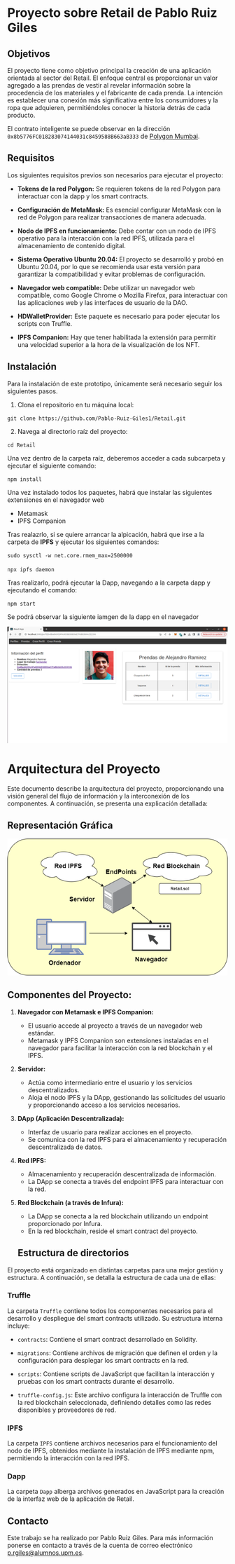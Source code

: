# Proyecto sobre Retail de Pablo Ruiz Giles

## Objetivos

El proyecto tiene como objetivo principal la creación de una aplicación orientada al sector del Retail. El enfoque central es proporcionar un valor agregado a las prendas de vestir al revelar información sobre la procedencia de los materiales y el fabricante de cada prenda. La intención es establecer una conexión más significativa entre los consumidores y la ropa que adquieren, permitiéndoles conocer la historia detrás de cada producto.

El contrato inteligente se puede observar en la dirección `0x8b5776FC018283074144031c8459588B663aB333` de [Polygon Mumbai](https://mumbai.polygonscan.com/address/0x8b5776FC018283074144031c8459588B663aB333).

## Requisitos

Los siguientes requisitos previos son necesarios para ejecutar el proyecto:

- **Tokens de la red Polygon:** Se requieren tokens de la red Polygon para interactuar con la dapp y los smart contracts.

- **Configuración de MetaMask:** Es esencial configurar MetaMask con la red de Polygon para realizar transacciones de manera adecuada.

- **Nodo de IPFS en funcionamiento:** Debe contar con un nodo de IPFS operativo para la interacción con la red IPFS, utilizada para el almacenamiento de contenido digital.

- **Sistema Operativo Ubuntu 20.04:** El proyecto se desarrolló y probó en Ubuntu 20.04, por lo que se recomienda usar esta versión para garantizar la compatibilidad y evitar problemas de configuración.

- **Navegador web compatible:** Debe utilizar un navegador web compatible, como Google Chrome o Mozilla Firefox, para interactuar con las aplicaciones web y las interfaces de usuario de la DAO.

- **HDWalletProvider:** Este paquete es necesario para poder ejecutar los scripts con Truffle.

- **IPFS Companion:** Hay que tener habilitada la extensión para permitir una velocidad superior a la hora de la visualización de los NFT.


## Instalación

Para la instalación de este prototipo, únicamente será necesario seguir los siguientes pasos.

1. Clona el repositorio en tu máquina local:
```
git clone https://github.com/Pablo-Ruiz-Giles1/Retail.git
```

2. Navega al directorio raíz del proyecto:
```
cd Retail
```

Una vez dentro de la carpeta raíz, deberemos acceder a cada subcarpeta y ejecutar el siguiente comando:
```
npm install
```
Una vez instalado todos los paquetes, habrá que instalar las siguientes extensiones en el navegador web

- Metamask
- IPFS Companion


Tras realazrlo, si se quiere arrancar la alpicación, habrá que irse a la carpeta de **IPFS** y ejecutar los siguientes comandos:
```
sudo sysctl -w net.core.rmem_max=2500000

npx ipfs daemon
```
Tras realizarlo, podrá ejecutar la Dapp, navegando a la carpeta dapp y ejecutando el comando:
```
npm start
```

Se podrá observar la siguiente iamgen de la dapp en el navegador

![Aplicacion](images/pantalla_app.png)

# Arquitectura del Proyecto

Este documento describe la arquitectura del proyecto, proporcionando una visión general del flujo de información y la interconexión de los componentes. A continuación, se presenta una explicación detallada:

## Representación Gráfica

![Arquitectura](images/Arquitectura.png)

## Componentes del Proyecto:

1. **Navegador con Metamask e IPFS Companion:**
   - El usuario accede al proyecto a través de un navegador web estándar.
   - Metamask y IPFS Companion son extensiones instaladas en el navegador para facilitar la interacción con la red blockchain y el IPFS.

2. **Servidor:**
   - Actúa como intermediario entre el usuario y los servicios descentralizados.
   - Aloja el nodo IPFS y la DApp, gestionando las solicitudes del usuario y proporcionando acceso a los servicios necesarios.

3. **DApp (Aplicación Descentralizada):**
   - Interfaz de usuario para realizar acciones en el proyecto.
   - Se comunica con la red IPFS para el almacenamiento y recuperación descentralizada de datos.

4. **Red IPFS:**
   - Almacenamiento y recuperación descentralizada de información.
   - La DApp se conecta a través del endpoint IPFS para interactuar con la red.

5. **Red Blockchain (a través de Infura):**
   - La DApp se conecta a la red blockchain utilizando un endpoint proporcionado por Infura.
   - En la red blockchain, reside el smart contract del proyecto.

   ## Estructura de directorios


El proyecto está organizado en distintas carpetas para una mejor gestión y estructura. A continuación, se detalla la estructura de cada una de ellas:

### Truffle

La carpeta `Truffle` contiene todos los componentes necesarios para el desarrollo y despliegue del smart contracts utilizado. Su estructura interna incluye:

- `contracts`: Contiene el smart contract desarrollado en Solidity.

- `migrations`: Contiene archivos de migración que definen el orden y la configuración para desplegar los smart contracts en la red.

- `scripts`: Contiene scripts de JavaScript que facilitan la interacción y pruebas con los smart contracts durante el desarrollo.

- `truffle-config.js`: Este archivo configura la interacción de Truffle con la red blockchain seleccionada, definiendo detalles como las redes disponibles y proveedores de red.

### IPFS

La carpeta `IPFS` contiene archivos necesarios para el funcionamiento del nodo de IPFS, obtenidos mediante la instalación de IPFS mediante npm, permitiendo la interacción con la red IPFS.

### Dapp

La carpeta `Dapp` alberga archivos generados en JavaScript para la creación de la interfaz web de la aplicación de Retail.

## Contacto

Este trabajo se ha realizado por Pablo Ruiz Giles. Para más información ponerse en contacto a través de la cuenta de correo electrónico p.rgiles@alumnos.upm.es.


